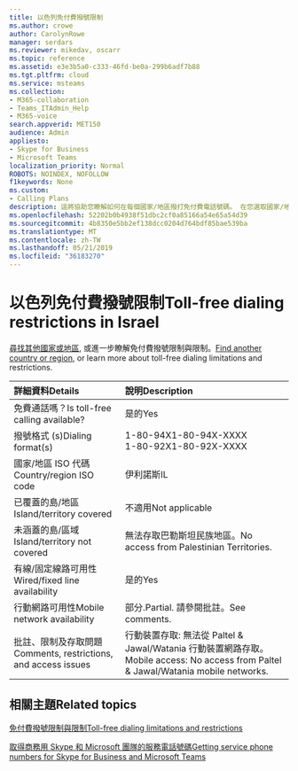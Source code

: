 ```yaml
---
title: 以色列免付費撥號限制
ms.author: crowe
author: CarolynRowe
manager: serdars
ms.reviewer: mikedav, oscarr
ms.topic: reference
ms.assetid: e3e3b5a0-c333-46fd-be0a-299b6adf7b88
ms.tgt.pltfrm: cloud
ms.service: msteams
ms.collection:
- M365-collaboration
- Teams_ITAdmin_Help
- M365-voice
search.appverid: MET150
audience: Admin
appliesto:
- Skype for Business
- Microsoft Teams
localization_priority: Normal
ROBOTS: NOINDEX, NOFOLLOW
f1keywords: None
ms.custom:
- Calling Plans
description: 這將協助您瞭解如何在每個國家/地區撥打免付費電話號碼。 在您選取國家/地區之後, 系統會將您帶到特定國家/地區的頁面, 其中包含特定的詳細資料、限制, 以及免費提供免付費服務的服務可用性限制。 [撥號格式] 或 [格式] 會在每個國家/地區顯示所需的存取代碼, 以撥打免付費電話號碼。
ms.openlocfilehash: 52202b0b4938f51dbc2cf0a85166a54e65a54d39
ms.sourcegitcommit: 4b8350e5bb2ef138dcc0204d764bdf85bae539ba
ms.translationtype: MT
ms.contentlocale: zh-TW
ms.lasthandoff: 05/21/2019
ms.locfileid: "36183270"
---
```

# <a name="toll-free-dialing-restrictions-in-israel"></a><span data-ttu-id="74253-105">以色列免付費撥號限制</span><span class="sxs-lookup"><span data-stu-id="74253-105">Toll-free dialing restrictions in Israel</span></span>

<span data-ttu-id="74253-106">[尋找其他國家或地區](../toll-free-dialing-limitations-and-restrictions.md), 或進一步瞭解免付費撥號限制與限制。</span><span class="sxs-lookup"><span data-stu-id="74253-106">[Find another country or region](../toll-free-dialing-limitations-and-restrictions.md), or learn more about toll-free dialing limitations and restrictions.</span></span>


|<span data-ttu-id="74253-107">**詳細資料**</span><span class="sxs-lookup"><span data-stu-id="74253-107">**Details**</span></span>|<span data-ttu-id="74253-108">**說明**</span><span class="sxs-lookup"><span data-stu-id="74253-108">**Description**</span></span>|
|:-----|:-----|
|<span data-ttu-id="74253-109">免費通話嗎？</span><span class="sxs-lookup"><span data-stu-id="74253-109">Is toll-free calling available?</span></span>  <br/> |<span data-ttu-id="74253-110">是的</span><span class="sxs-lookup"><span data-stu-id="74253-110">Yes</span></span>  <br/> |
|<span data-ttu-id="74253-111">撥號格式 (s)</span><span class="sxs-lookup"><span data-stu-id="74253-111">Dialing format(s)</span></span>  <br/> | <span data-ttu-id="74253-112">1-80-94X</span><span class="sxs-lookup"><span data-stu-id="74253-112">1-80-94X-XXXX</span></span> <br/>  <span data-ttu-id="74253-113">1-80-92X</span><span class="sxs-lookup"><span data-stu-id="74253-113">1-80-92X-XXXX</span></span> <br/> |
|<span data-ttu-id="74253-114">國家/地區 ISO 代碼</span><span class="sxs-lookup"><span data-stu-id="74253-114">Country/region ISO code</span></span>  <br/> |<span data-ttu-id="74253-115">伊利諾斯</span><span class="sxs-lookup"><span data-stu-id="74253-115">IL</span></span>  <br/> |
|<span data-ttu-id="74253-116">已覆蓋的島/地區</span><span class="sxs-lookup"><span data-stu-id="74253-116">Island/territory covered</span></span>  <br/> |<span data-ttu-id="74253-117">不適用</span><span class="sxs-lookup"><span data-stu-id="74253-117">Not applicable</span></span>  <br/> |
|<span data-ttu-id="74253-118">未涵蓋的島/區域</span><span class="sxs-lookup"><span data-stu-id="74253-118">Island/territory not covered</span></span>  <br/> | <span data-ttu-id="74253-119">無法存取巴勒斯坦民族地區。</span><span class="sxs-lookup"><span data-stu-id="74253-119">No access from Palestinian Territories.</span></span> <br/> |
|<span data-ttu-id="74253-120">有線/固定線路可用性</span><span class="sxs-lookup"><span data-stu-id="74253-120">Wired/fixed line availability</span></span>  <br/> |<span data-ttu-id="74253-121">是的</span><span class="sxs-lookup"><span data-stu-id="74253-121">Yes</span></span>  <br/> |
|<span data-ttu-id="74253-122">行動網路可用性</span><span class="sxs-lookup"><span data-stu-id="74253-122">Mobile network availability</span></span>  <br/> | <span data-ttu-id="74253-123">部分.</span><span class="sxs-lookup"><span data-stu-id="74253-123">Partial.</span></span> <span data-ttu-id="74253-124">請參閱批註。</span><span class="sxs-lookup"><span data-stu-id="74253-124">See comments.</span></span> <br/> |
|<span data-ttu-id="74253-125">批註、限制及存取問題</span><span class="sxs-lookup"><span data-stu-id="74253-125">Comments, restrictions, and access issues</span></span>  <br/> |<span data-ttu-id="74253-126">行動裝置存取: 無法從 Paltel &amp; Jawal/Watania 行動裝置網路存取。</span><span class="sxs-lookup"><span data-stu-id="74253-126">Mobile access: No access from Paltel &amp; Jawal/Watania mobile networks.</span></span>  <br/> |
   
## <a name="related-topics"></a><span data-ttu-id="74253-127">相關主題</span><span class="sxs-lookup"><span data-stu-id="74253-127">Related topics</span></span>

[<span data-ttu-id="74253-128">免付費撥號限制與限制</span><span class="sxs-lookup"><span data-stu-id="74253-128">Toll-free dialing limitations and restrictions</span></span>](../toll-free-dialing-limitations-and-restrictions.md)

[<span data-ttu-id="74253-129">取得商務用 Skype 和 Microsoft 團隊的服務電話號碼</span><span class="sxs-lookup"><span data-stu-id="74253-129">Getting service phone numbers for Skype for Business and Microsoft Teams</span></span>](/microsoftteams/getting-service-phone-numbers)

  
 